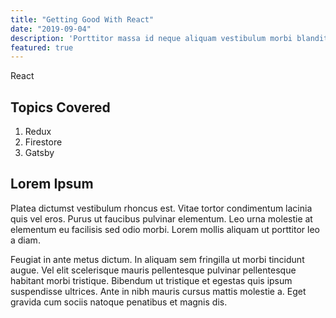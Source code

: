 ```yaml
---
title: "Getting Good With React"
date: "2019-09-04"
description: 'Porttitor massa id neque aliquam vestibulum morbi blandit. Neque laoreet suspendisse interdum consectetur.'
featured: true
---
```


React

## Topics Covered

1. Redux
2. Firestore
3. Gatsby

## Lorem Ipsum

Platea dictumst vestibulum rhoncus est. Vitae tortor condimentum lacinia quis vel eros. Purus ut faucibus pulvinar elementum. Leo urna molestie at elementum eu facilisis sed odio morbi. Lorem mollis aliquam ut porttitor leo a diam.

Feugiat in ante metus dictum. In aliquam sem fringilla ut morbi tincidunt augue. Vel elit scelerisque mauris pellentesque pulvinar pellentesque habitant morbi tristique. Bibendum ut tristique et egestas quis ipsum suspendisse ultrices. Ante in nibh mauris cursus mattis molestie a. Eget gravida cum sociis natoque penatibus et magnis dis.
